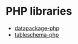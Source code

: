 # PHP libraries
- [datapackage-php](software-references/php-libraries/datapackage-php.md)
- [tableschema-php](software-references/php-libraries/tableschema-php.md)